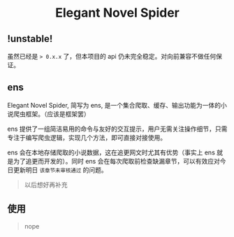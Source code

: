<div align="center">

# Elegant Novel Spider

</div>

## !unstable!

虽然已经是 `> 0.x.x` 了，但本项目的 api 仍未完全稳定。对向前兼容不做任何保证。

## ens
Elegant Novel Spider, 简写为 ens, 是一个集合爬取、缓存、输出功能为一体的小说爬虫框架。（应该是框架罢）

ens 提供了一组简洁易用的命令与友好的交互提示，用户无需关注操作细节，只需专注于编写爬虫逻辑，实现几个方法，即可直接对接使用。

ens 会在本地存储爬取的小说数据，这在追更网文时尤其有优势（事实上 ens 就是为了追更而开发的）。同时 ens 会在每次爬取前检查缺漏章节，可以有效应对今日更新明日 `该章节未审核通过` 的问题。

> 以后想好再补充

## 使用

> nope
